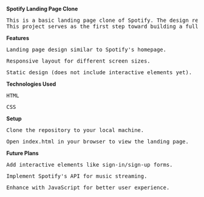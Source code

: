 **Spotify Landing Page Clone**

<pre>This is a basic landing page clone of Spotify. The design replicates the layout and style of the Spotify homepage.
This project serves as the first step toward building a full Spotify clone.</pre>


**Features**
  
  <pre>Landing page design similar to Spotify's homepage.</pre>
  
  <pre>Responsive layout for different screen sizes.</pre>
  
  <pre>Static design (does not include interactive elements yet).</pre>

  
**Technologies Used**
  
   <pre>HTML</pre>
  
   <pre>CSS</pre>

  
**Setup**
  
   <pre>Clone the repository to your local machine.</pre>
  
   <pre>Open index.html in your browser to view the landing page.</pre>

  
**Future Plans**
  
   <pre>Add interactive elements like sign-in/sign-up forms.</pre>
  
   <pre>Implement Spotify's API for music streaming.</pre>
  
  <pre>Enhance with JavaScript for better user experience.</pre>
